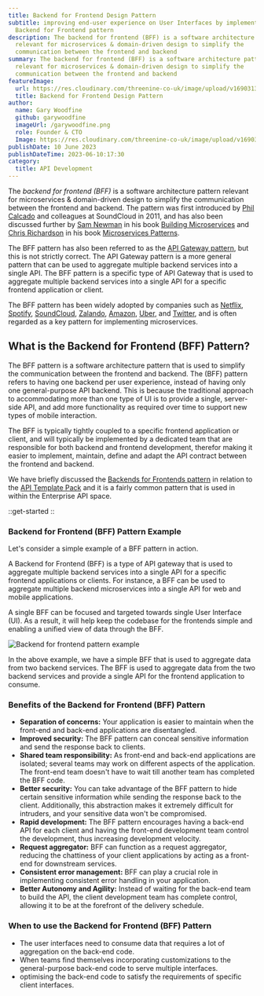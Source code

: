 ```yaml
---
title: Backend for Frontend Design Pattern
subtitle: improving end-user experience on User Interfaces by implementing the
  Backend for Frontend pattern
description: The backend for frontend (BFF) is a software architecture pattern
  relevant for microservices & domain-driven design to simplify the
  communication between the frontend and backend
summary: The backend for frontend (BFF) is a software architecture pattern
  relevant for microservices & domain-driven design to simplify the
  communication between the frontend and backend
featureImage:
  url: https://res.cloudinary.com/threenine-co-uk/image/upload/v1690313879/back-end-for-front-end_bl2ks3.png
  title: Backend for Frontend Design Pattern
author:
  name: Gary Woodfine
  github: garywoodfine
  imageUrl: /garywoodfine.png
  role: Founder & CTO
  Image: https://res.cloudinary.com/threenine-co-uk/image/upload/v1690315793/garywoodfine_tlccjw.png
publishDate: 10 June 2023
publishDateTime: 2023-06-10:17:30
category:
  title: API Development
---
```


The _backend for frontend (BFF)_ is a software architecture pattern relevant for microservices & domain-driven design to 
simplify the communication between the frontend and backend. The pattern was first introduced by [Phil Calcado](https://philcalcado.com/about/)
and colleagues at SoundCloud in 2011, and has also been discussed further by [Sam Newman](https://samnewman.io/) in his book
[Building Microservices](https://amzn.to/3D8bFGc) and [Chris Richardson](https://microservices.io/about.html) in his book [Microservices Patterns](https://amzn.to/3JSLZ42).

The BFF pattern has also been referred to as the [API Gateway pattern](https://threenine.blog/posts/api-gateway-pattern), but this is not strictly correct. The API Gateway
pattern is a more general pattern that can be used to aggregate multiple backend services into a single API. The BFF pattern
is a specific type of API Gateway that is used to aggregate multiple backend services into a single API for a specific frontend
application or client. 

The BFF pattern has been widely adopted by companies such as [Netflix](https://netflix.com), [Spotify](https://spotify.com),
[SoundCloud](https://soundcloud.com), [Zalando](https://zalando.com), [Amazon](https://amazon.com), [Uber](https://uber.com),
and [Twitter](https://twitter.com), and is often regarded as a key pattern for implementing microservices.

## What is the Backend for Frontend (BFF) Pattern?

The BFF pattern is a software architecture pattern that is used to simplify the communication between the frontend and backend.
The (BFF) pattern refers to having one backend per user experience, instead of having only one general-purpose API backend. This
is because the traditional approach to accommodating more than one type of UI is to provide a single, server-side API, 
and add more functionality as required over time to support new types of mobile interaction. 

The BFF is typically tightly coupled to a specific frontend application or client, and will typically be implemented by a
dedicated team that are responsible for both backend and frontend development, therefor making it easier to implement, maintain,
define and adapt the API contract between the frontend and backend.

We have briefly discussed the [Backends for Frontends pattern](https://www.apitemplatepack.com/docs/introduction/backends-for-frontends-pattern/) 
in relation to the [API Template Pack](https://www.apitemplatepack.com/) and it is a fairly common pattern that is used in
within the Enterprise API space.

::get-started
::

### Backend for Frontend (BFF) Pattern Example

Let's consider a simple example of a BFF pattern in action. 

A Backend for Frontend (BFF) is a type of API gateway that is used to aggregate multiple backend services into a single 
API for a specific frontend applications or clients. For instance, a BFF can be used to aggregate multiple backend microservices
into a single API for web and mobile applications.

A single BFF can be focused and targeted towards  single User Interface (UI). As a result, it will help keep the codebase
for the frontends simple and enabling a unified view of data through the BFF.

![Backend for frontend pattern example](/images/bff-pattern-example.png)

In the above example, we have a simple BFF that is used to aggregate data from two backend services. The BFF is used to
aggregate data from the two backend services and provide a single API for the frontend application to consume.  


### Benefits of the Backend for Frontend (BFF) Pattern

* **Separation of concerns:** Your application is easier to maintain when the front-end and back-end applications are disentangled.
* **Improved security:** The BFF pattern can conceal sensitive information and send the response back to clients.
* **Shared team responsibility:** As front-end and back-end applications are isolated; several teams may work on different aspects of the application. The front-end team doesn't have to wait till another team has completed the BFF code.
* **Better security:** You can take advantage of the BFF pattern to hide certain sensitive information while sending the response back to the client. Additionally, this abstraction makes it extremely difficult for intruders, and your sensitive data won't be compromised.
* **Rapid development:** The BFF pattern encourages having a back-end API for each client and having the front-end development team control the development, thus increasing development velocity.
* **Request aggregator:** BFF can function as a request aggregator, reducing the chattiness of your client applications by acting as a front-end for downstream services.
* **Consistent error management:** BFF can play a crucial role in implementing consistent error handling in your application.
* **Better Autonomy and Agility:** Instead of waiting for the back-end team to build the API, the client development team has complete control, allowing it to be at the forefront of the delivery schedule.


### When to use the Backend for Frontend (BFF) Pattern

* The user interfaces need to consume data that requires a lot of aggregation on the back-end code.
* When teams find themselves incorporating customizations to the general-purpose back-end code to serve multiple interfaces.
* optimising the back-end code to satisfy the requirements of specific client interfaces.
